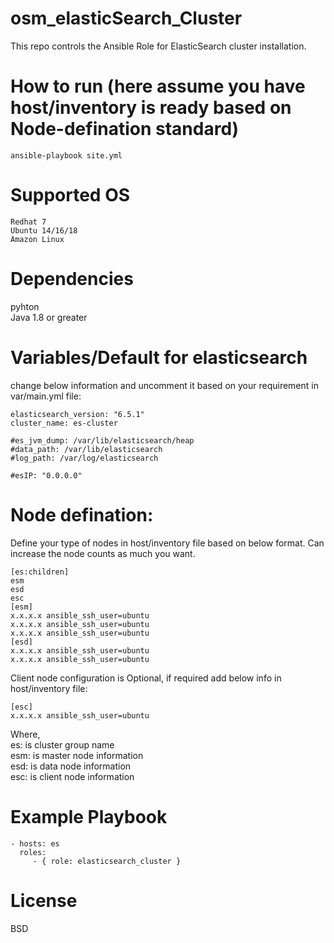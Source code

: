 # osm_elasticSearch_Cluster
This repo controls the Ansible Role for ElasticSearch cluster installation.

# How to run (here assume you have host/inventory is ready based on Node-defination standard)

```
ansible-playbook site.yml
```
# Supported OS  

```
Redhat 7
Ubuntu 14/16/18
Amazon Linux
```

# Dependencies
pyhton  
Java 1.8 or greater 

# Variables/Default for elasticsearch
change below information and uncomment it based on your requirement in var/main.yml file:

```
elasticsearch_version: "6.5.1"
cluster_name: es-cluster

#es_jvm_dump: /var/lib/elasticsearch/heap
#data_path: /var/lib/elasticsearch
#log_path: /var/log/elasticsearch

#esIP: "0.0.0.0"
```

# Node defination:
Define your type of nodes in host/inventory file based on below format. Can increase the node counts as much you want. 

```
[es:children]
esm
esd
esc
[esm]
x.x.x.x ansible_ssh_user=ubuntu
x.x.x.x ansible_ssh_user=ubuntu
x.x.x.x ansible_ssh_user=ubuntu
[esd]
x.x.x.x ansible_ssh_user=ubuntu
x.x.x.x ansible_ssh_user=ubuntu
```
Client node configuration is Optional, if required add below info in host/inventory file:
```
[esc]
x.x.x.x ansible_ssh_user=ubuntu
```
Where,  
es: is cluster group name  
esm: is master node information  
esd: is data node information  
esc: is client node information  

# Example Playbook

```
- hosts: es
  roles:
     - { role: elasticsearch_cluster }
```

# License

BSD
